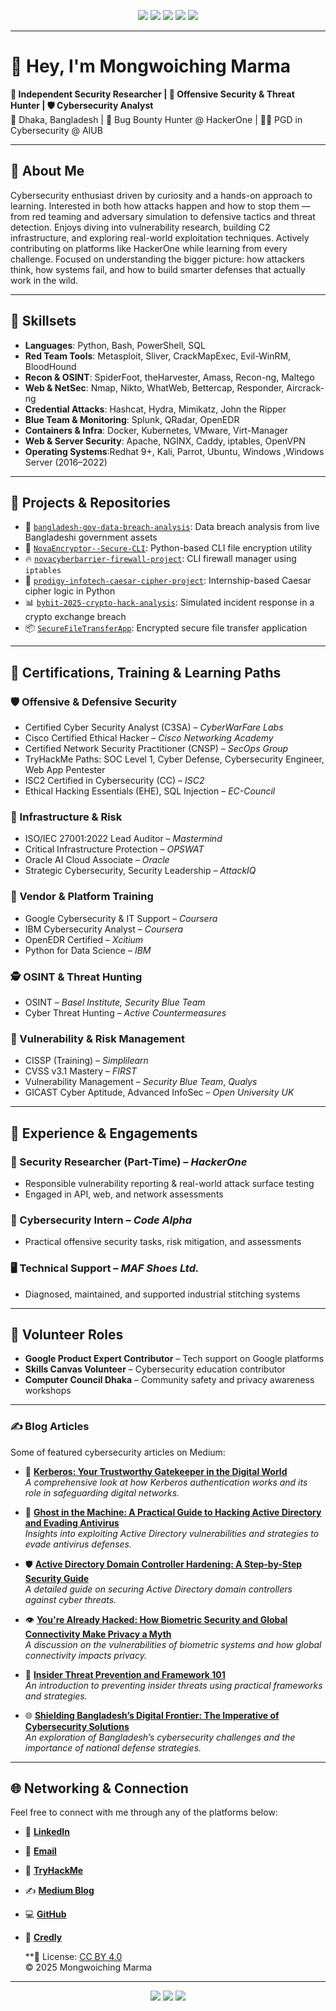 <!-- Header Badge Banner -->
<p align="center">
  <img src="https://img.shields.io/badge/Independent Security Researcher-black?style=for-the-badge&logo=protonmail&logoColor=white">
  <img src="https://img.shields.io/badge/Offensive Security Enthusiast-red?style=for-the-badge&logo=HackTheBox&logoColor=white">
  <img src="https://img.shields.io/badge/TryHackMe-Elite-critical?style=for-the-badge&logo=tryhackme&logoColor=white">
  <img src="https://img.shields.io/badge/Red Team & OSINT Specialist-blue?style=for-the-badge&logo=Wireshark&logoColor=white">
  <a href="https://creativecommons.org/licenses/by/4.0/" target="_blank">
    <img src="https://img.shields.io/badge/License-CC--BY--4.0-success?style=for-the-badge&logo=creativecommons&logoColor=white">
  </a>
</p>


---

# 👋 Hey, I'm Mongwoiching Marma  
**🎯 Independent Security Researcher | 🧠 Offensive Security & Threat Hunter | 🛡️ Cybersecurity Analyst**  
📍 Dhaka, Bangladesh | 🔐 Bug Bounty Hunter @ HackerOne | 🧑‍🎓 PGD in Cybersecurity @ AIUB  

---

## 🧭 About Me
Cybersecurity enthusiast driven by curiosity and a hands-on approach to learning. Interested in both how attacks happen and how to stop them — from red teaming and adversary simulation to defensive tactics and threat detection. Enjoys diving into vulnerability research, building C2 infrastructure, and exploring real-world exploitation techniques. Actively contributing on platforms like HackerOne while learning from every challenge. Focused on understanding the bigger picture: how attackers think, how systems fail, and how to build smarter defenses that actually work in the wild.

---
## 🔧 Skillsets 

- **Languages**: Python, Bash, PowerShell, SQL  
- **Red Team Tools**: Metasploit, Sliver, CrackMapExec, Evil-WinRM, BloodHound  
- **Recon & OSINT**: SpiderFoot, theHarvester, Amass, Recon-ng, Maltego  
- **Web & NetSec**: Nmap, Nikto, WhatWeb, Bettercap, Responder, Aircrack-ng  
- **Credential Attacks**: Hashcat, Hydra, Mimikatz, John the Ripper  
- **Blue Team & Monitoring**: Splunk, QRadar, OpenEDR  
- **Containers & Infra**: Docker, Kubernetes, VMware, Virt-Manager  
- **Web & Server Security**: Apache, NGINX, Caddy, iptables, OpenVPN  
- **Operating Systems**:Redhat 9+, Kali, Parrot, Ubuntu, Windows ,Windows Server (2016–2022) 

---

## 🧪 Projects & Repositories

- 🔎 [`bangladesh-gov-data-breach-analysis`](https://github.com/ZeroHack01/bangladesh-gov-data-breach-analysis): Data breach analysis from live Bangladeshi government assets  
- 🔐 [`NovaEncryptor--Secure-CLI`](https://github.com/ZeroHack01/NovaEncryptor--Secure-CLI): Python-based CLI file encryption utility  
- 🔥 [`novacyberbarrier-firewall-project`](https://github.com/ZeroHack01/novacyberbarrier-firewall-project): CLI firewall manager using `iptables`  
- 🧠 [`prodigy-infotech-caesar-cipher-project`](https://github.com/ZeroHack01/prodigy-infotech-caesar-cipher-project): Internship-based Caesar cipher logic in Python  
- 📊 [`bybit-2025-crypto-hack-analysis`](https://github.com/ZeroHack01/bybit-2025-crypto-hack-analysis): Simulated incident response in a crypto exchange breach  
- 📦 [`SecureFileTransferApp`](https://github.com/ZeroHack01/SecureFileTransferApp): Encrypted secure file transfer application

---

## 📜 Certifications, Training & Learning Paths

### 🛡️ Offensive & Defensive Security
- Certified Cyber Security Analyst (C3SA) – *CyberWarFare Labs*  
- Cisco Certified Ethical Hacker – *Cisco Networking Academy*  
- Certified Network Security Practitioner (CNSP) – *SecOps Group*  
- TryHackMe Paths: SOC Level 1, Cyber Defense, Cybersecurity Engineer, Web App Pentester  
- ISC2 Certified in Cybersecurity (CC) – *ISC2*  
- Ethical Hacking Essentials (EHE), SQL Injection – *EC-Council*

### 🧰 Infrastructure & Risk
- ISO/IEC 27001:2022 Lead Auditor – *Mastermind*  
- Critical Infrastructure Protection – *OPSWAT*  
- Oracle AI Cloud Associate – *Oracle*  
- Strategic Cybersecurity, Security Leadership – *AttackIQ*

### 🧠 Vendor & Platform Training
- Google Cybersecurity & IT Support – *Coursera*  
- IBM Cybersecurity Analyst – *Coursera*  
- OpenEDR Certified – *Xcitium*  
- Python for Data Science – *IBM*

### 🕵️ OSINT & Threat Hunting
- OSINT – *Basel Institute, Security Blue Team*  
- Cyber Threat Hunting – *Active Countermeasures*

### 🔐 Vulnerability & Risk Management
- CISSP (Training) – *Simplilearn*  
- CVSS v3.1 Mastery – *FIRST*  
- Vulnerability Management – *Security Blue Team*, *Qualys*  
- GICAST Cyber Aptitude, Advanced InfoSec – *Open University UK*

---

## 💼 Experience & Engagements

### 🔐 Security Researcher (Part-Time) – *HackerOne*  
- Responsible vulnerability reporting & real-world attack surface testing  
- Engaged in API, web, and network assessments

### 🧠 Cybersecurity Intern – *Code Alpha*  
- Practical offensive security tasks, risk mitigation, and assessments

### 🖥️ Technical Support – *MAF Shoes Ltd.*  
- Diagnosed, maintained, and supported industrial stitching systems

---

## 🤝 Volunteer Roles

- **Google Product Expert Contributor** – Tech support on Google platforms 
- **Skills Canvas Volunteer** – Cybersecurity education contributor  
- **Computer Council Dhaka** – Community safety and privacy awareness workshops

---

### ✍️ Blog Articles

Some of featured cybersecurity articles on Medium:

- 🔐 **[Kerberos: Your Trustworthy Gatekeeper in the Digital World](https://medium.com/@NextGencyber/kerberos-your-trustworthy-gatekeeper-in-the-digital-world-79df0146cf69)**  
  *A comprehensive look at how Kerberos authentication works and its role in safeguarding digital networks.*

- 👻 **[Ghost in the Machine: A Practical Guide to Hacking Active Directory and Evading Antivirus](https://medium.com/@NextGencyber/ghost-in-the-machine-a-practical-guide-to-hacking-active-directory-and-evading-antivirus-14fdac460498)**  
  *Insights into exploiting Active Directory vulnerabilities and strategies to evade antivirus defenses.*

- 🛡️ **[Active Directory Domain Controller Hardening: A Step-by-Step Security Guide](https://medium.com/@NextGencyber/active-directory-domain-controller-hardening-a-step-by-step-security-guide-dd017878193e)**  
  *A detailed guide on securing Active Directory domain controllers against cyber threats.*

- 👁️ **[You're Already Hacked: How Biometric Security and Global Connectivity Make Privacy a Myth](https://medium.com/@NextGencyber/youre-already-hacked-how-biometric-security-and-global-connectivity-make-privacy-a-myth-e83318dd34c5)**  
  *A discussion on the vulnerabilities of biometric systems and how global connectivity impacts privacy.*

- 🧩 **[Insider Threat Prevention and Framework 101](https://medium.com/@NextGencyber/insider-threat-prevention-and-framework-101-cacf46d9247b)**  
  *An introduction to preventing insider threats using practical frameworks and strategies.*

- 🌐 **[Shielding Bangladesh’s Digital Frontier: The Imperative of Cybersecurity Solutions](https://medium.com/@NextGencyber/shielding-bangladeshs-digital-frontier-the-imperative-of-cybersecurity-solutions-89733b810742)**  
  *An exploration of Bangladesh’s cybersecurity challenges and the importance of national defense strategies.*


---

## 🌐 Networking & Connection 

Feel free to connect with me through any of the platforms below:

- 💼 **[LinkedIn](https://bd.linkedin.com/in/mongwoi)**
- 📧 **[Email](mailto:mongwoiching2080@gmail.com)**
- 🧠 **[TryHackMe](https://tryhackme.com/p/Mongwoiching)**
- ✍️ **[Medium Blog](https://medium.com/@NextGencyber)**
- 💻 **[GitHub](https://github.com/ZeroHack01)**
- 🏅 **[Credly](https://www.credly.com/users/mongwoiching-marma)**


  **📝 License: [CC BY 4.0](https://creativecommons.org/licenses/by/4.0/)  
© 2025 Mongwoiching Marma 

---


<p align="center">
  <img src="https://img.shields.io/badge/Red Team Ready-darkred?style=for-the-badge&logo=HackTheBox&logoColor=white">
  <img src="https://img.shields.io/badge/Ethical Hacker On Mission-blue?style=for-the-badge&logo=OWASP&logoColor=white">
  <img src="https://img.shields.io/badge/Secure the Web-00cc99?style=for-the-badge&logo=Mozilla-Firefox&logoColor=white">
</p>
